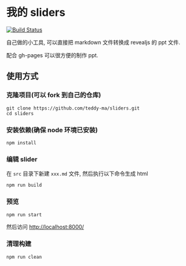# 我的 sliders

[![Build Status](https://travis-ci.org/jingle1267/sliders.svg?branch=master)](https://travis-ci.org/jingle1267/sliders)

自己做的小工具, 可以直接把 markdown 文件转换成 revealjs 的 ppt 文件.

配合 gh-pages 可以很方便的制作 ppt.

## 使用方式

### 克隆项目(可以 fork 到自己的仓库)

    git clone https://github.com/teddy-ma/sliders.git
    cd sliders

### 安装依赖(确保 node 环境已安装)

    npm install

### 编辑 slider

在 `src` 目录下新建 `xxx.md` 文件, 然后执行以下命令生成 html

    npm run build


### 预览

    npm run start

然后访问 <http://localhost:8000/>

### 清理构建

    npm run clean
